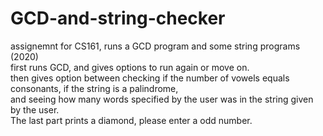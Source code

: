 # GCD-and-string-checker
assignemnt for CS161, runs a GCD program and some string programs (2020) <br />
first runs GCD, and gives options to run again or move on. <br />
then gives option between checking if the number of vowels equals consonants, if the string is a palindrome, <br /> and seeing how many words specified by the user was in the string given by the user. <br />
The last part prints a diamond, please enter a odd number.

